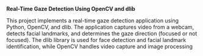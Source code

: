 **Real-Time Gaze Detection Using OpenCV and dlib**

This project implements a real-time gaze detection application using Python, OpenCV, and dlib. The application captures video from a webcam, detects facial landmarks, and determines the gaze direction (focused or not focused). The dlib library is used for face detection and facial landmark identification, while OpenCV handles video capture and image processing
